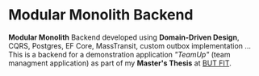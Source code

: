 # Modular Monolith Backend
**Modular Monolith** Backend developed using **Domain-Driven Design**, CQRS, Postgres, EF Core, MassTransit, custom outbox implementation ... 
This is a backend for a demonstration application *"TeamUp"* (team managment application) as part of my **Master's Thesis** at [BUT FIT](https://www.fit.vut.cz/.en).
